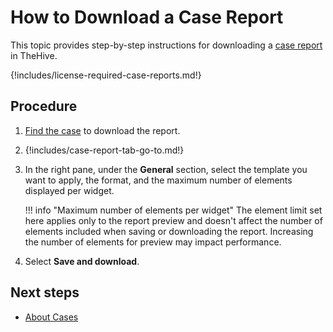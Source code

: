 # How to Download a Case Report

This topic provides step-by-step instructions for downloading a [case report](about-case-reports.md) in TheHive.

{!includes/license-required-case-reports.md!}

<h2>Procedure</h2>

1. [Find the case](../../search-for-cases/find-a-case.md) to download the report.

2. {!includes/case-report-tab-go-to.md!}

3. In the right pane, under the **General** section, select the template you want to apply, the format, and the maximum number of elements displayed per widget.

    !!! info "Maximum number of elements per widget"
        The element limit set here applies only to the report preview and doesn't affect the number of elements included when saving or downloading the report. Increasing the number of elements for preview may impact performance.

4. Select **Save and download**.

<h2>Next steps</h2>

* [About Cases](../../about-cases.md)